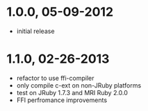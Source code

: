 # 1.0.0, 05-09-2012
- initial release

# 1.1.0, 02-26-2013
- refactor to use ffi-compiler 
- only compile c-ext on non-JRuby platforms
- test on JRuby 1.7.3 and MRI Ruby 2.0.0
- FFI perfromance improvements
